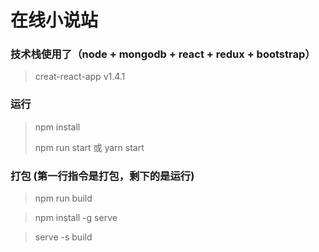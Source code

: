 # 在线小说站
### 技术栈使用了（node + mongodb + react + redux + bootstrap）

> creat-react-app v1.4.1

### 运行
>npm install
>
>npm run start 或 yarn start

### 打包 (第一行指令是打包，剩下的是运行)
>npm run build 

>npm install -g serve

>serve -s build
